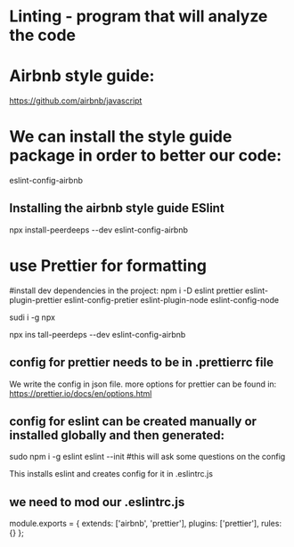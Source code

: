 # Linting - program that will analyze the code

# Airbnb style guide:

https://github.com/airbnb/javascript

# We can install the style guide package in order to better our code:

eslint-config-airbnb

## Installing the airbnb style guide ESlint

npx install-peerdeeps --dev eslint-config-airbnb

# use Prettier for formatting

#install dev dependencies in the project:
npm i -D eslint prettier eslint-plugin-prettier eslint-config-pretier eslint-plugin-node eslint-config-node

sudi i -g npx

npx ins
tall-peerdeps --dev eslint-config-airbnb

## config for prettier needs to be in .prettierrc file

We write the config in json file.
more options for prettier can be found in:
https://prettier.io/docs/en/options.html

## config for eslint can be created manually or installed globally and then generated:

sudo npm i -g eslint
eslint --init #this will ask some questions on the config

This installs eslint and creates config for it in .eslintrc.js

## we need to mod our .eslintrc.js

module.exports = {
extends: ['airbnb', 'prettier'],
plugins: ['prettier'],
rules: {}
};
